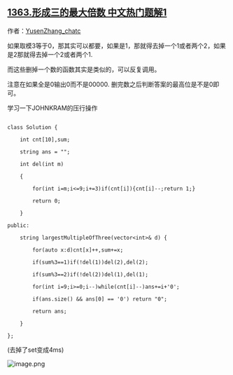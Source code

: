 ## [1363.形成三的最大倍数 中文热门题解1](https://leetcode.cn/problems/largest-multiple-of-three/solutions/100000/c-qu-diao-zui-xiao-zhi-8ms-by-yusenzhang_chatc)

作者：[YusenZhang_chatc](https://leetcode.cn/u/YusenZhang_chatc)

如果取模3等于0，那其实可以都要，如果是1，那就得去掉一个1或者两个2，如果是2那就得去掉一个2或者两个1.
而这些删掉一个数的函数其实是类似的，可以反复调用。
注意在如果全是0输出0而不是00000. 删完数之后判断答案的最高位是不是0即可。
学习一下JOHNKRAM的压行操作
```
class Solution {
    int cnt[10],sum;
    string ans = "";
    int del(int m)
    {
        for(int i=m;i<=9;i+=3)if(cnt[i]){cnt[i]--;return 1;}
        return 0;
    }
public:
    string largestMultipleOfThree(vector<int>& d) {
        for(auto x:d)cnt[x]++,sum+=x;
        if(sum%3==1)if(!del(1))del(2),del(2);
        if(sum%3==2)if(!del(2))del(1),del(1);
        for(int i=9;i>=0;i--)while(cnt[i]--)ans+=i+'0';
        if(ans.size() && ans[0] == '0') return "0";
        return ans;
    }
};
```
(去掉了set变成4ms)
![image.png](https://pic.leetcode-cn.com/9a916fd9001e35d0f9dd7fdc6b9c3b02e2cfde0791913ee5fa815abe44f96408-image.png)

